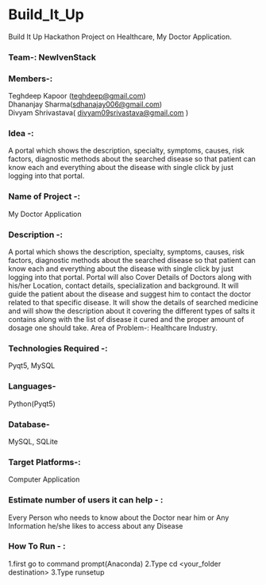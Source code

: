# Build_It_Up
Build It Up Hackathon Project on Healthcare, My Doctor Application.

### Team-: NewIvenStack

### Members-:
Teghdeep Kapoor (teghdeep@gmail.com) <br />
Dhananjay Sharma(sdhanajay006@gmail.com) <br />
Divyam Shrivastava( divyam09srivastava@gmail.com ) <br />

### Idea -: 
A portal which shows the description, specialty, symptoms, causes, risk factors, diagnostic methods about the searched disease so that patient can know each and everything about the disease with single click by just logging into that portal.

### Name of Project -: 
My Doctor Application

### Description -:
A portal which shows the description, specialty, symptoms, causes, risk factors, diagnostic methods about the searched disease so that patient can know each and everything about the disease with single click by just logging into that portal.
Portal will also Cover Details of Doctors along with his/her Location, contact details, specialization and background.
It will guide the patient about the disease and suggest him to contact the doctor related to that specific disease.
It will show the details of searched medicine and will show the description about it covering the different types of salts it contains along with the list of disease it cured and the proper amount of dosage one should take.
Area of Problem-: Healthcare Industry.

### Technologies Required -: 
Pyqt5, MySQL

### Languages-
Python(Pyqt5)

### Database-
MySQL, SQLite

### Target Platforms-:
Computer Application

### Estimate number of users it can help - :
Every Person who needs to know about the Doctor near him or Any Information he/she likes to access about any Disease

### How To Run - :
1.first go to command prompt(Anaconda)
2.Type cd <your_folder destination>
3.Type runsetup



